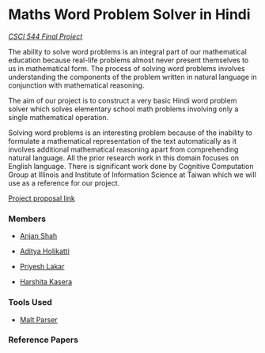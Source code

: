 # Maths Word Problem Solver in Hindi 

[_CSCI 544 Final Project_](http://ron.artstein.org/csci544-2017/research-project.html)

The ability to solve word problems is an integral part of our mathematical education because real-life problems almost never present themselves to us in mathematical form. The process of solving word problems involves understanding the components of the problem written in natural language in conjunction with mathematical reasoning.

The aim of our project is to construct a very basic Hindi word problem solver which solves elementary school math problems involving only a single mathematical operation.

Solving word problems is an interesting problem because of the inability to formulate a mathematical representation of the text automatically as it involves additional mathematical reasoning apart from comprehending natural language.
All the prior research work in this domain focuses on English language. There is significant work done by Cognitive Computation Group at Illinois and Institute of Information Science at Taiwan which we will use as a reference for our project.

[Project proposal link](https://github.com/hkasera/CSCI544-Project/blob/dev/Project%20Proposal.pdf)


### Members
* [Anjan Shah](https://github.com/anjanshah)

* [Aditya Holikatti](https://github.com/AdityaHolikatti)

* [Priyesh Lakar](https://github.com/PriyeshLakar)

* [Harshita Kasera](https://github.com/hkasera)

### Tools Used

* [Malt Parser](http://www.maltparser.org/) 

### Reference Papers



